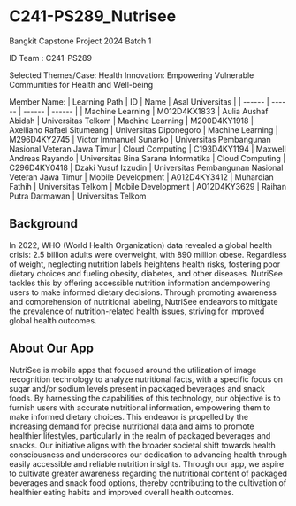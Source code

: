 # C241-PS289_Nutrisee

Bangkit Capstone Project 2024 Batch 1

ID Team : C241-PS289

Selected Themes/Case: Health Innovation: Empowering Vulnerable Communities for Health and Well-being

Member Name:
| Learning Path | ID | Name | Asal Universitas |
| ------ | ------ | ------ | ------ |
| Machine Learning | M012D4KX1833 | Aulia Aushaf Abidah | Universitas Telkom
| Machine Learning | M200D4KY1918 | Axelliano Rafael Situmeang | Universitas Diponegoro
| Machine Learning | M296D4KY2745 | Victor Immanuel Sunarko | Universitas Pembangunan Nasional Veteran Jawa Timur
| Cloud Computing | C193D4KY1194 | Maxwell Andreas Rayando | Universitas Bina Sarana Informatika
| Cloud Computing | C296D4KY0418 | Dzaki Yusuf Izzudin | Universitas Pembangunan Nasional Veteran Jawa Timur
| Mobile Development | A012D4KY3412 | Muhardian Fathih | Universitas Telkom
| Mobile Development | A012D4KY3629 | Raihan Putra Darmawan | Universitas Telkom

## Background

In 2022, WHO (World Health Organization) data revealed a global health crisis: 2.5 billion adults were overweight, with 890 million obese. Regardless of weight, neglecting nutrition labels heightens health risks, fostering poor dietary choices and fueling obesity, diabetes,
and other diseases. NutriSee tackles this by offering accessible nutrition information andempowering users to make informed dietary decisions. Through promoting awareness and comprehension of nutritional labeling, NutriSee endeavors to mitigate the prevalence of nutrition-related health issues, striving for improved global health outcomes.

## About Our App

NutriSee is mobile apps that focused around the utilization of image recognition technology to analyze nutritional facts, with a specific focus on sugar and/or sodium levels present in packaged beverages and snack foods. By harnessing the capabilities of this technology, our objective is to furnish users with accurate nutritional information, empowering them to make informed dietary choices. This endeavor is propelled by the increasing demand for precise nutritional data and aims to promote healthier lifestyles, particularly in the realm of packaged beverages and snacks. Our initiative aligns with the broader societal shift towards health consciousness and underscores our dedication to advancing health through easily accessible and reliable nutrition insights. Through our app, we aspire to cultivate greater awareness regarding the nutritional content of packaged beverages and snack food options, thereby contributing to the cultivation of healthier eating habits and improved overall health outcomes.
